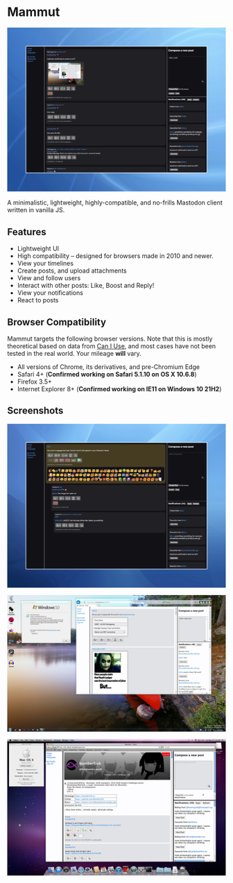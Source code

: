 # Mammut

![Screenshot](/thumbnails/hero.jpeg)

A minimalistic, lightweight, highly-compatible, and no-frills Mastodon client written in vanilla JS.

## Features

- Lightweight UI
- High compatibility – designed for browsers made in 2010 and newer.
- View your timelines
- Create posts, and upload attachments
- View and follow users
- Interact with other posts: Like, Boost and Reply!
- View your notifications
- React to posts

## Browser Compatibility

Mammut targets the following browser versions.
Note that this is mostly theoretical based on data from [Can I Use](https://caniuse.com), and most cases have not been tested in the real world. Your mileage **will** vary.

- All versions of Chrome, its derivatives, and pre-Chromium Edge
- Safari 4+ (**Confirmed working on Safari 5.1.10 on OS X 10.6.8**)
- Firefox 3.5+
- Internet Explorer 8+ (**Confirmed working on IE11 on Windows 10 21H2**)

## Screenshots

![Replies and reactions](/thumbnails/replies.jpeg)

![IE11](/thumbnails/ie11.jpg)

![Safari 5](/thumbnails/safari5.jpg)
